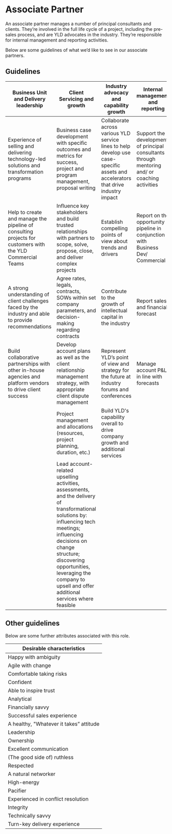 # Associate Partner

An associate partner manages a number of principal consultants and clients. They’re involved in the full life cycle of a project, including the pre-sales process, and are YLD advocates in the industry. They’re responsible for internal management and reporting activities.

Below are some guidelines of what we’d like to see in our associate partners.

## Guidelines

| Business Unit and Delivery leadership                                                                      | Client Servicing and growth                                                                                                                                                                                                                                                               | Industry advocacy and capability growth                                                                                           | Internal management and reporting                                                              |
| ---------------------------------------------------------------------------------------------------------- | ----------------------------------------------------------------------------------------------------------------------------------------------------------------------------------------------------------------------------------------------------------------------------------------- | --------------------------------------------------------------------------------------------------------------------------------- | ---------------------------------------------------------------------------------------------- |
| Experience of selling and delivering technology-led solutions and transformation programs                  | Business case development with specific outcomes and metrics for success, project and program management, proposal writing                                                                                                                                                                | Collaborate across various YLD service lines to help develop use case-specific assets and accelerators that drive industry impact | Support the development of principal consultants through mentoring and/ or coaching activities |
| Help to create and manage the pipeline of consulting projects for customers with the YLD Commercial Teams  | Influence key stakeholders and build trusted relationships with partners to scope, solve, propose, close, and deliver complex projects                                                                                                                                                    | Establish compelling points of view about trends and drivers                                                                      | Report on the opportunity pipeline in conjunction with Business Dev/ Commercial                |
| A strong understanding of client challenges faced by the industry and able to provide recommendations      | Agree rates, legals, contracts, SOWs within set company parameters, and decision-making regarding contracts                                                                                                                                                                               | Contribute to the growth of intellectual capital in the industry                                                                  | Report sales and financial forecast                                                            |
| Build collaborative partnerships with other in-house agencies and platform vendors to drive client success | Develop account plans as well as the client relationship management strategy, with appropriate client dispute management                                                                                                                                                                  | Represent YLD’s point of view and strategy for the future at industry forums and conferences                                      | Manage account P&L in line with forecasts                                                      |
|                                                                                                            | Project management and allocations (resources, project planning, duration, etc.)                                                                                                                                                                                                          | Build YLD's capability overall to drive company growth and additional services                                                    |                                                                                                |
|                                                                                                            | Lead account-related upselling activities, assessments, and the delivery of transformational solutions by: influencing tech meetings; influencing decisions on change structure; discovering opportunities, leveraging the company to upsell and offer additional services where feasible |                                                                                                                                   |                                                                                                |

## Other guidelines

Below are some further attributes associated with this role.

| Desirable characteristics               |
| --------------------------------------- |
| Happy with ambiguity                    |
| Agile with change                       |
| Comfortable taking risks                |
| Confident                               |
| Able to inspire trust                   |
| Analytical                              |
| Financially savvy                       |
| Successful sales experience             |
| A healthy, "Whatever it takes” attitude |
| Leadership                              |
| Ownership                               |
| Excellent communication                 |
| (The good side of) ruthless             |
| Respected                               |
| A natural networker                     |
| High-energy                             |
| Pacifier                                |
| Experienced in conflict resolution      |
| Integrity                               |
| Technically savvy                       |
| Turn-key delivery experience            |
